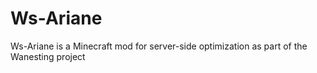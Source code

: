 # Ws-Ariane
Ws-Ariane is a Minecraft mod for server-side optimization as part of the Wanesting project

